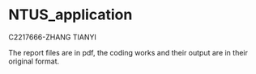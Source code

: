 # NTUS_application
C2217666-ZHANG TIANYI

The report files are in pdf, the coding works and their output are in their original format.

